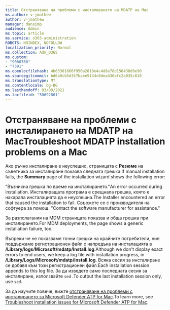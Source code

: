 ```yaml
---
title: Отстраняване на проблеми с инсталирането на MDATP на Mac
ms.author: v-jmathew
author: v-jmathew
manager: dansimp
audience: Admin
ms.topic: article
ms.service: o365-administration
ROBOTS: NOINDEX, NOFOLLOW
localization_priority: Normal
ms.collection: Adm_O365
ms.custom:
- "9000760"
- "7391"
ms.openlocfilehash: 4b03361666f950a2010e4c4d8e78d156438d9e90
ms.sourcegitcommit: bd6a9cb5d357baee5134c0dea430afc2a035c810
ms.translationtype: MT
ms.contentlocale: bg-BG
ms.lasthandoff: 03/09/2021
ms.locfileid: "50692861"
---
```

# <a name="troubleshoot-mdatp-installation-problems-on-a-mac"></a><span data-ttu-id="a6a9d-102">Отстраняване на проблеми с инсталирането на MDATP на Mac</span><span class="sxs-lookup"><span data-stu-id="a6a9d-102">Troubleshoot MDATP installation problems on a Mac</span></span>

<span data-ttu-id="a6a9d-103">Ако ръчно инсталиране е неуспешно, страницата с **Резюме** на съветника за инсталиране показва следната грешка:</span><span class="sxs-lookup"><span data-stu-id="a6a9d-103">If manual installation fails, the **Summary** page of the installation wizard shows the following error:</span></span>

<span data-ttu-id="a6a9d-104">"Възникна грешка по време на инсталирането.</span><span class="sxs-lookup"><span data-stu-id="a6a9d-104">"An error occurred during installation.</span></span> <span data-ttu-id="a6a9d-105">Инсталиращата програма е срещнала грешка, която е накарала инсталацията да е неуспешна.</span><span class="sxs-lookup"><span data-stu-id="a6a9d-105">The Installer encountered an error that caused the installation to fail.</span></span> <span data-ttu-id="a6a9d-106">Свържете се с производителя на софтуера за помощ. "</span><span class="sxs-lookup"><span data-stu-id="a6a9d-106">Contact the software manufacturer for assistance."</span></span>

<span data-ttu-id="a6a9d-107">За разполагания на MDM страницата показва и обща грешка при инсталирането.</span><span class="sxs-lookup"><span data-stu-id="a6a9d-107">For MDM deployments, the page shows a generic installation failure, too.</span></span>

<span data-ttu-id="a6a9d-108">Въпреки че не показваме точни грешки на крайните потребители, ние поддържаме регистрационен файл с напредъка на инсталацията в **/Library/logs/Microsoft/mdatp/Install.log**.</span><span class="sxs-lookup"><span data-stu-id="a6a9d-108">Although we don't display exact errors to end users, we keep a log file with installation progress, in **/Library/Logs/Microsoft/mdatp/install.log**.</span></span> <span data-ttu-id="a6a9d-109">Всяка сесия за инсталиране се добавя към този регистрационен файл.</span><span class="sxs-lookup"><span data-stu-id="a6a9d-109">Each installation session appends to this log file.</span></span> <span data-ttu-id="a6a9d-110">За да изведете само последната сесия за инсталиране, използвайте `sed` .</span><span class="sxs-lookup"><span data-stu-id="a6a9d-110">To output the last installation session only, use `sed`.</span></span>

<span data-ttu-id="a6a9d-111">За да научите повече, вижте [отстраняване на проблеми с инсталирането за Microsoft Defender ATP for Mac](https://go.microsoft.com/fwlink/?linkid=2144615).</span><span class="sxs-lookup"><span data-stu-id="a6a9d-111">To learn more, see [Troubleshoot installation issues for Microsoft Defender ATP for Mac](https://go.microsoft.com/fwlink/?linkid=2144615).</span></span>
